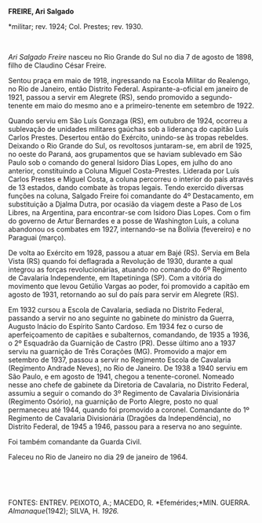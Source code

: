 **FREIRE, Ari Salgado**

\*militar; rev. 1924; Col. Prestes; rev. 1930.

 

*Ari Salgado Freire* nasceu no Rio Grande do Sul no dia 7 de agosto de
1898, filho de Claudino César Freire.

Sentou praça em maio de 1918, ingressando na Escola Militar do Realengo,
no Rio de Janeiro, então Distrito Federal. Aspirante-a-oficial em
janeiro de 1921, passou a servir em Alegrete (RS), sendo promovido a
segundo-tenente em maio do mesmo ano e a primeiro-tenente em setembro de
1922.

Quando serviu em São Luís Gonzaga (RS), em outubro de 1924, ocorreu a
sublevação de unidades militares gaúchas sob a liderança do capitão Luís
Carlos Prestes. Desertou então do Exército, unindo-se às tropas
rebeldes. Deixando o Rio Grande do Sul, os revoltosos juntaram-se, em
abril de 1925, no oeste do Paraná, aos grupamentos que se haviam
sublevado em São Paulo sob o comando do general Isidoro Dias Lopes, em
julho do ano anterior, constituindo a Coluna Miguel Costa-Prestes.
Liderada por Luís Carlos Prestes e Miguel Costa, a coluna percorreu o
interior do país através de 13 estados, dando combate às tropas legais.
Tendo exercido diversas funções na coluna, Salgado Freire foi comandante
do 4º Destacamento, em substituição a Djalma Dutra, por ocasião da
viagem deste a Paso de Los Libres, na Argentina, para encontrar-se com
Isidoro Dias Lopes. Com o fim do governo de Artur Bernardes e a posse de
Washington Luís, a coluna abandonou os combates em 1927, internando-se
na Bolívia (fevereiro) e no Paraguai (março).

De volta ao Exército em 1928, passou a atuar em Bajé (RS). Servia em
Bela Vista (RS) quando foi deflagrada a Revolução de 1930, durante a
qual integrou as forças revolucionárias, atuando no comando do 6º
Regimento de Cavalaria Independente, em Itapetininga (SP). Com a vitória
do movimento que levou Getúlio Vargas ao poder, foi promovido a capitão
em agosto de 1931, retornando ao sul do país para servir em Alegrete
(RS).

Em 1932 cursou a Escola de Cavalaria, sediada no Distrito Federal,
passando a servir no ano seguinte no gabinete do ministro da Guerra,
Augusto Inácio do Espírito Santo Cardoso. Em 1934 fez o curso de
aperfeiçoamento de capitães e subalternos, comandando, de 1935 a 1936, o
2º Esquadrão da Guarnição de Castro (PR). Desse último ano a 1937 serviu
na guarnição de Três Corações (MG). Promovido a major em setembro de
1937, passou a servir no Regimento Escola de Cavalaria (Regimento
Andrade Neves), no Rio de Janeiro. De 1938 a 1940 serviu em São Paulo, e
em agosto de 1941, chegou a tenente-coronel. Nomeado nesse ano chefe de
gabinete da Diretoria de Cavalaria, no Distrito Federal, assumiu a
seguir o comando do 3º Regimento de Cavalaria Divisionária (Regimento
Osório), na guarnição de Porto Alegre, posto no qual permaneceu até
1944, quando foi promovido a coronel. Comandante do 1º Regimento de
Cavalaria Divisionária (Dragões da Independência), no Distrito Federal,
de 1945 a 1946, passou para a reserva no ano seguinte.

Foi também comandante da Guarda Civil.

Faleceu no Rio de Janeiro no dia 29 de janeiro de 1964.

 

 

FONTES: ENTREV. PEIXOTO, A.; MACEDO, R. *Efemérides;*MIN. GUERRA.
*Almanaque*(1942); SILVA, H. *1926.*

 
